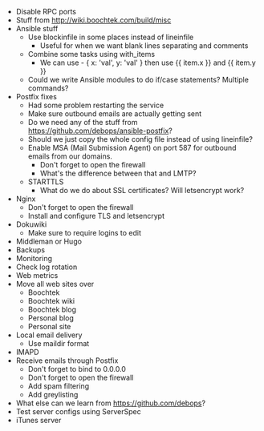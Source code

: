 * Disable RPC ports
* Stuff from http://wiki.boochtek.com/build/misc
* Ansible stuff
    * Use blockinfile in some places instead of lineinfile
        * Useful for when we want blank lines separating and comments
    * Combine some tasks using with_items
        * We can use - { x: 'val', y: 'val' } then use {{ item.x }} and {{ item.y }}
    * Could we write Ansible modules to do if/case statements? Multiple commands?
* Postfix fixes
    * Had some problem restarting the service
    * Make sure outbound emails are actually getting sent
    * Do we need any of the stuff from https://github.com/debops/ansible-postfix?
    * Should we just copy the whole config file instead of using lineinfile?
    * Enable MSA (Mail Submission Agent) on port 587 for outbound emails from our domains.
        * Don't forget to open the firewall
        * What's the difference between that and LMTP?
    * STARTTLS
        * What do we do about SSL certificates? Will letsencrypt work?
* Nginx
    * Don't forget to open the firewall
    * Install and configure TLS and letsencrypt
* Dokuwiki
    * Make sure to require logins to edit
* Middleman or Hugo
* Backups
* Monitoring
* Check log rotation
* Web metrics
* Move all web sites over
    * Boochtek
    * Boochtek wiki
    * Boochtek blog
    * Personal blog
    * Personal site
* Local email delivery
    * Use maildir format
* IMAPD
* Receive emails through Postfix
    * Don't forget to bind to 0.0.0.0
    * Don't forget to open the firewall
    * Add spam filtering
    * Add greylisting
* What else can we learn from https://github.com/debops?
* Test server configs using ServerSpec
* iTunes server
